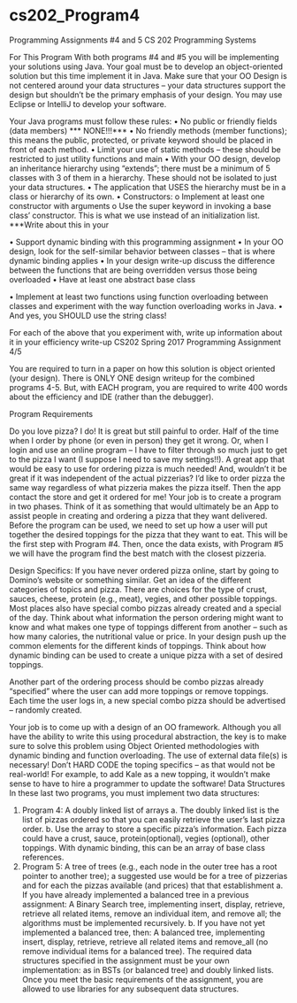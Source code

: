 # cs202_Program4

Programming Assignments #4 and 5
CS 202 Programming Systems

For This Program
With both programs #4 and #5 you will be implementing your solutions using Java. Your goal must be to develop an object-oriented solution but this time implement it in Java. Make sure that your OO Design is not centered around your data structures – your data structures support the design but shouldn’t be the primary emphasis of your design. You may use Eclipse or IntelliJ to develop your software.

Your Java programs must follow these rules:
• No public or friendly fields (data members) *** NONE!!!***
• No friendly methods (member functions); this means the public, protected, or private keyword should be placed in front of each method.
• Limit your use of static methods – these should be restricted to just utility functions and main
• With your OO design, develop an inheritance hierarchy using “extends”; there must be a minimum of 5 classes with 3 of them in a hierarchy. These should not be isolated to just your data structures.
• The application that USES the hierarchy must be in a class or hierarchy of its own.
• Constructors:
o Implement at least one constructor with arguments
o Use the super keyword in invoking a base class’ constructor. This is what we use instead of an initialization list. ***Write about this in your

• Support dynamic binding with this programming assignment
• In your OO design, look for the self-similar behavior between classes – that is where dynamic binding applies
• In your design write-up discuss the difference between the functions that are being overridden versus those being overloaded
• Have at least one abstract base class

• Implement at least two functions using function overloading between classes and experiment with the way function overloading works in Java.
• And yes, you SHOULD use the string class!

For each of the above that you experiment with, write up information about it in your efficiency write-up
CS202 Spring 2017 Programming Assignment 4/5

You are required to turn in a paper on how this solution is object oriented (your design). There is ONLY ONE design writeup for the combined programs 4-5. But, with EACH program, you are required to write 400 words about the efficiency and IDE (rather than the debugger).

Program Requirements

Do you love pizza? I do! It is great but still painful to order. Half of the time when I order by phone (or even in person) they get it wrong. Or, when I login and use an online program – I have to filter through so much just to get to the pizza I want (I suppose I need to save my settings!!). A great app that would be easy to use for ordering pizza is much needed! And, wouldn’t it be great if it was independent of the actual pizzerias? I’d like to order pizza the same way regardless of what pizzeria makes the pizza itself. Then the app contact the store and get it ordered for me! Your job is to create a program in two phases. Think of it as something that would ultimately be an App to assist people in creating and ordering a pizza that they want delivered. Before the program can be used, we need to set up how a user will put together the desired toppings for the pizza that they want to eat. This will be the first step with Program #4. Then, once the data exists, with Program #5 we will have the program find the best match with the closest pizzeria.

Design Specifics: If you have never ordered pizza online, start by going to Domino’s website or something similar. Get an idea of the different categories of topics and pizza. There are choices for the type of crust, sauces, cheese, protein (e.g., meat), vegies, and other possible toppings. Most places also have special combo pizzas already created and a special of the day. Think about what information the person ordering might want to know and what makes one type of toppings different from another – such as how many calories, the nutritional value or price. In your design push up the common elements for the different kinds of toppings. Think about how dynamic binding can be used to create a unique pizza with a set of desired toppings.

Another part of the ordering process should be combo pizzas already “specified” where the user can add more toppings or remove toppings. Each time the user logs in, a new special combo pizza should be advertised – randomly created.

Your job is to come up with a design of an OO framework. Although you all have the ability to write this using procedural abstraction, the key is to make sure to solve this problem using Object Oriented methodologies with dynamic binding and function overloading. The use of external data file(s) is necessary! Don’t HARD CODE the toping specifics – as that would not be real-world! For example, to add Kale as a new topping, it wouldn’t make sense to have to hire a programmer to update the software!
Data Structures
In these last two programs, you must implement two data structures:
1. Program 4: A doubly linked list of arrays
a. The doubly linked list is the list of pizzas ordered so that you can easily retrieve the user’s last pizza order.
b. Use the array to store a specific pizza’s information. Each pizza could have a crust, sauce, protein(optional), vegies (optional), other toppings. With dynamic binding, this can be an array of base class references.
2. Program 5: A tree of trees (e.g., each node in the outer tree has a root pointer to another tree); a suggested use would be for a tree of pizzerias and for each the pizzas available (and prices) that that establishment
a. If you have already implemented a balanced tree in a previous assignment: A Binary Search tree, implementing insert, display, retrieve, retrieve all related items, remove an individual item, and remove all; the algorithms must be implemented recursively.
b. If you have not yet implemented a balanced tree, then:
A balanced tree, implementing insert, display, retrieve, retrieve all related items and remove_all (no remove individual items for a balanced tree).
The required data structures specified in the assignment must be your own implementation: as in BSTs (or balanced tree) and doubly linked lists. Once you meet the basic requirements of the assignment, you are allowed to use libraries for any subsequent data structures.
